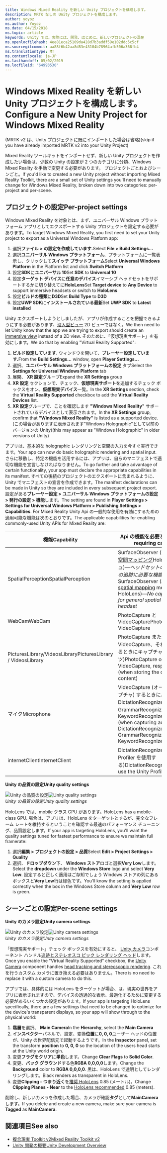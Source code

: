 ```yaml
---
title: Windows Mixed Reality を新しい Unity プロジェクトを構成します。
description: MRTK なしの Unity プロジェクトを構成します。
author: yoyoz
ms.author: Yoyoz
ms.date: 04/15/2018
ms.topic: article
keywords: Unity では、実際には、開発、はじめに、新しいプロジェクトの混在
ms.openlocfilehash: 4ee81eca25109da428d7b3addf59e102ddc5c5cf
ms.sourcegitcommit: aa88f6b42aa8d83e43104b78964afb506a368fb4
ms.translationtype: MT
ms.contentlocale: ja-JP
ms.lasthandoff: 05/02/2019
ms.locfileid: "64993536"
---
```

# <a name="configure-a-new-unity-project-for-windows-mixed-reality"></a><span data-ttu-id="45a01-104">Windows Mixed Reality を新しい Unity プロジェクトを構成します。</span><span class="sxs-lookup"><span data-stu-id="45a01-104">Configure a New Unity Project for Windows Mixed Reality</span></span> 

<span data-ttu-id="45a01-105">(MRTK v2 は、Unity プロジェクトに既にインポートした場合は省略)</span><span class="sxs-lookup"><span data-stu-id="45a01-105">(skip if you have already imported MRTK v2 into your Unity Project)</span></span>

<span data-ttu-id="45a01-106">Mixed Reality ツールキットをインポートせず、新しい Unity プロジェクトを作成したい場合は、少数の Unity の設定が 2 つのカテゴリに分類、Windows Mixed Reality を手動で変更する必要があります。 プロジェクトごとおよびシーンごと。</span><span class="sxs-lookup"><span data-stu-id="45a01-106">If you'd like to created a new Unity project without importing Mixed Reality Toolkit, there are a small set of Unity settings you'll need to manually change for Windows Mixed Reality, broken down into two categories: per-project and per-scene.</span></span>

## <a name="per-project-settings"></a><span data-ttu-id="45a01-107">プロジェクトの設定</span><span class="sxs-lookup"><span data-stu-id="45a01-107">Per-project settings</span></span>

<span data-ttu-id="45a01-108">Windows Mixed Reality を対象とは、まず、ユニバーサル Windows プラットフォーム アプリとしてエクスポートする Unity プロジェクトを設定する必要があります。</span><span class="sxs-lookup"><span data-stu-id="45a01-108">To target Windows Mixed Reality, you first need to set your Unity project to export as a Universal Windows Platform app:</span></span>
1. <span data-ttu-id="45a01-109">選択**ファイル > の設定を作成しています.**</span><span class="sxs-lookup"><span data-stu-id="45a01-109">Select **File > Build Settings...**</span></span>
2. <span data-ttu-id="45a01-110">選択**ユニバーサル Windows プラットフォーム**、プラットフォームに一覧表示し、クリックして**スイッチ プラットフォーム**</span><span class="sxs-lookup"><span data-stu-id="45a01-110">Select **Universal Windows Platform** in the Platform list and click **Switch Platform**</span></span>
3. <span data-ttu-id="45a01-111">設定**SDK**に**ユニバーサル 10**</span><span class="sxs-lookup"><span data-stu-id="45a01-111">Set **SDK** to **Universal 10**</span></span>
4. <span data-ttu-id="45a01-112">設定**ターゲット デバイス**に**任意のデバイス**イマーシブ ヘッドセットをサポートするかに切り替えてに**HoloLens**</span><span class="sxs-lookup"><span data-stu-id="45a01-112">Set **Target device** to **Any Device** to support immersive headsets or switch to **HoloLens**</span></span>
5. <span data-ttu-id="45a01-113">設定**ビルドの種類**に**D3D**</span><span class="sxs-lookup"><span data-stu-id="45a01-113">Set **Build Type** to **D3D**</span></span>
6. <span data-ttu-id="45a01-114">設定**UWP SDK**に**インストールされている最新**</span><span class="sxs-lookup"><span data-stu-id="45a01-114">Set **UWP SDK** to **Latest installed**</span></span>

<span data-ttu-id="45a01-115">Unity エクスポートしようとしましたが、アプリが作成することを把握できるようにする必要があります、[没入型ビュー](app-views.md) 2D ビューではなく。</span><span class="sxs-lookup"><span data-stu-id="45a01-115">We then need to let Unity know that the app we are trying to export should create an [immersive view](app-views.md) instead of a 2D view.</span></span> <span data-ttu-id="45a01-116">そのために、「仮想現実サポート」を有効にします。</span><span class="sxs-lookup"><span data-stu-id="45a01-116">We do that by enabling "Virtual Reality Supported":</span></span>
1. <span data-ttu-id="45a01-117">**ビルド設定しています.** ウィンドウを開いて、**プレーヤー設定しています.**</span><span class="sxs-lookup"><span data-stu-id="45a01-117">From the **Build Settings...** window, open **Player Settings...**</span></span>
2. <span data-ttu-id="45a01-118">選択、**ユニバーサル Windows プラットフォームの設定** タブ</span><span class="sxs-lookup"><span data-stu-id="45a01-118">Select the **Settings for Universal Windows Platform** tab</span></span>
3. <span data-ttu-id="45a01-119">展開、 **XR 設定**グループ</span><span class="sxs-lookup"><span data-stu-id="45a01-119">Expand the **XR Settings** group</span></span>
4. <span data-ttu-id="45a01-120">**XR 設定** セクションで、チェック、**仮想現実サポート**を追加するチェック ボックスをオン、**仮想現実デバイス**一覧。</span><span class="sxs-lookup"><span data-stu-id="45a01-120">In the **XR Settings** section, check the **Virtual Reality Supported** checkbox to add the **Virtual Reality Devices** list.</span></span>
5. <span data-ttu-id="45a01-121">**XR 設定**グループで、ことを確認します **"Windows Mixed Reality"** サポートされているデバイスとして表示されます。</span><span class="sxs-lookup"><span data-stu-id="45a01-121">In the **XR Settings** group, confirm that **"Windows Mixed Reality"** is listed as a supported device.</span></span> <span data-ttu-id="45a01-122">(この場合がありますに表示されます"Windows Holographic"として以前のバージョンの Unity)</span><span class="sxs-lookup"><span data-stu-id="45a01-122">(this may appear as "Windows Holographic" in older versions of Unity)</span></span>

<span data-ttu-id="45a01-123">アプリは、基本的な holographic レンダリングと空間の入力を今すぐ実行できます。</span><span class="sxs-lookup"><span data-stu-id="45a01-123">Your app can now do basic holographic rendering and spatial input.</span></span> <span data-ttu-id="45a01-124">さらに移動し、特定の機能を活用するには、アプリは、自らのマニフェストで適切な機能を宣言しなければなりません。</span><span class="sxs-lookup"><span data-stu-id="45a01-124">To go further and take advantage of certain functionality, your app must declare the appropriate capabilities in its manifest.</span></span> <span data-ttu-id="45a01-125">すべての後続のプロジェクトのエクスポートに含まれるように、Unity でマニフェストの宣言を作成できます。</span><span class="sxs-lookup"><span data-stu-id="45a01-125">The manifest declarations can be made in Unity so they are included in every subsequent project export.</span></span> <span data-ttu-id="45a01-126">設定がある**プレーヤー設定 > ユニバーサル Windows プラットフォームの設定 > 発行の設定 > 機能**します。</span><span class="sxs-lookup"><span data-stu-id="45a01-126">The setting are found in **Player Settings > Settings for Universal Windows Platform > Publishing Settings > Capabilities**.</span></span> <span data-ttu-id="45a01-127">For Mixed Reality Unity Api の一般的な使用を有効にするための適用可能な機能は次のとおりです。</span><span class="sxs-lookup"><span data-stu-id="45a01-127">The applicable capabilities for enabling commonly-used Unity APIs for Mixed Reality are:</span></span>

|  <span data-ttu-id="45a01-128">機能</span><span class="sxs-lookup"><span data-stu-id="45a01-128">Capability</span></span>  |  <span data-ttu-id="45a01-129">Api の機能を必要とします。</span><span class="sxs-lookup"><span data-stu-id="45a01-129">APIs requiring capability</span></span> | 
|----------|----------|
|  <span data-ttu-id="45a01-130">SpatialPerception</span><span class="sxs-lookup"><span data-stu-id="45a01-130">SpatialPerception</span></span>  |  <span data-ttu-id="45a01-131">SurfaceObserver (へのアクセスを[空間マッピング](spatial-mapping.md)HoloLens でメッシュ)&mdash;*ヘッドセットの一般的な空間の追跡に必要な機能もありません*</span><span class="sxs-lookup"><span data-stu-id="45a01-131">SurfaceObserver (access to [spatial mapping](spatial-mapping.md) meshes on HoloLens)&mdash;*No capability needed for general spatial tracking of the headset*</span></span> | 
|  <span data-ttu-id="45a01-132">WebCam</span><span class="sxs-lookup"><span data-stu-id="45a01-132">WebCam</span></span>  |  <span data-ttu-id="45a01-133">PhotoCapture と VideoCapture</span><span class="sxs-lookup"><span data-stu-id="45a01-133">PhotoCapture and VideoCapture</span></span> | 
|  <span data-ttu-id="45a01-134">PicturesLibrary/VideosLibrary</span><span class="sxs-lookup"><span data-stu-id="45a01-134">PicturesLibrary / VideosLibrary</span></span>  |  <span data-ttu-id="45a01-135">PhotoCapture または VideoCapture、それぞれ (格納するときにキャプチャしたコンテンツ)</span><span class="sxs-lookup"><span data-stu-id="45a01-135">PhotoCapture or VideoCapture, respectively (when storing the captured content)</span></span> | 
|  <span data-ttu-id="45a01-136">マイク</span><span class="sxs-lookup"><span data-stu-id="45a01-136">Microphone</span></span>  |  <span data-ttu-id="45a01-137">VideoCapture (オーディオをキャプチャ) するときに、DictationRecognizer、GrammarRecognizer、および KeywordRecognizer</span><span class="sxs-lookup"><span data-stu-id="45a01-137">VideoCapture (when capturing audio), DictationRecognizer, GrammarRecognizer, and KeywordRecognizer</span></span> | 
|  <span data-ttu-id="45a01-138">internetClient</span><span class="sxs-lookup"><span data-stu-id="45a01-138">InternetClient</span></span>  |  <span data-ttu-id="45a01-139">DictationRecognizer (および Unity Profiler を使用する)</span><span class="sxs-lookup"><span data-stu-id="45a01-139">DictationRecognizer (and to use the Unity Profiler)</span></span> | 

<span data-ttu-id="45a01-140">**Unity の品質の設定**</span><span class="sxs-lookup"><span data-stu-id="45a01-140">**Unity quality settings**</span></span>

<span data-ttu-id="45a01-141">![Unity の品質の設定](images/unityqualitysettings-350px.png)</span><span class="sxs-lookup"><span data-stu-id="45a01-141">![Unity quality settings](images/unityqualitysettings-350px.png)</span></span><br>
<span data-ttu-id="45a01-142">*Unity の品質の設定*</span><span class="sxs-lookup"><span data-stu-id="45a01-142">*Unity quality settings*</span></span>

<span data-ttu-id="45a01-143">HoloLens では、mobile クラス GPU があります。</span><span class="sxs-lookup"><span data-stu-id="45a01-143">HoloLens has a mobile-class GPU.</span></span> <span data-ttu-id="45a01-144">場合は、アプリは、HoloLens をターゲットとするが、完全なフレーム レートを維持するということを確認する最速のパフォーマンス チューニング、品質設定します。</span><span class="sxs-lookup"><span data-stu-id="45a01-144">If your app is targeting HoloLens, you'll want the quality settings tuned for fastest performance to ensure we maintain full framerate:</span></span>
1. <span data-ttu-id="45a01-145">選択**編集 > プロジェクトの設定 > 品質**</span><span class="sxs-lookup"><span data-stu-id="45a01-145">Select **Edit > Project Settings > Quality**</span></span>
2. <span data-ttu-id="45a01-146">選択、**ドロップダウン**下、 **Windows ストア**ロゴと選択**Very Low**します。</span><span class="sxs-lookup"><span data-stu-id="45a01-146">Select the **dropdown** under the **Windows Store** logo and select **Very Low**.</span></span> <span data-ttu-id="45a01-147">設定すると正しく適用はご存知でしょう Windows ストアの列にあるボックスと**Very Low**行は緑色です。</span><span class="sxs-lookup"><span data-stu-id="45a01-147">You'll know the setting is applied correctly when the box in the Windows Store column and **Very Low** row is green.</span></span>

## <a name="per-scene-settings"></a><span data-ttu-id="45a01-148">シーンごとの設定</span><span class="sxs-lookup"><span data-stu-id="45a01-148">Per-scene settings</span></span>

<span data-ttu-id="45a01-149">**Unity のカメラ設定**</span><span class="sxs-lookup"><span data-stu-id="45a01-149">**Unity camera settings**</span></span>

<span data-ttu-id="45a01-150">![Unity のカメラ設定](images/Unitycamerasettings.png)</span><span class="sxs-lookup"><span data-stu-id="45a01-150">![Unity camera settings](images/Unitycamerasettings.png)</span></span><br>
<span data-ttu-id="45a01-151">*Unity のカメラ設定*</span><span class="sxs-lookup"><span data-stu-id="45a01-151">*Unity camera settings*</span></span>

<span data-ttu-id="45a01-152">「仮想現実サポート」チェック ボックスを有効にすると、 [Unity カメラ](camera-in-unity.md)コンポーネント ハンドル[追跡とステレオスコ ピック レンダリング ヘッド](rendering.md)します。</span><span class="sxs-lookup"><span data-stu-id="45a01-152">Once you enable the "Virtual Reality Supported" checkbox, the [Unity Camera](camera-in-unity.md) component handles [head tracking and stereoscopic rendering](rendering.md).</span></span> <span data-ttu-id="45a01-153">これを行うカスタム カメラに置き換える必要はありません。</span><span class="sxs-lookup"><span data-stu-id="45a01-153">There is no need to replace it with a custom camera to do this.</span></span>

<span data-ttu-id="45a01-154">アプリでは、具体的には HoloLens をターゲットが場合、は、現実の世界をアプリに表示されますので、デバイスの透過的な表示、最適化するために変更する必要があるいくつかの設定があります。</span><span class="sxs-lookup"><span data-stu-id="45a01-154">If your app is targeting HoloLens specifically, there are a few settings that need to be changed to optimize for the device's transparent displays, so your app will show through to the physical world:</span></span>
1. <span data-ttu-id="45a01-155">**階層**を選択、 **Main Camera**</span><span class="sxs-lookup"><span data-stu-id="45a01-155">In the **Hierarchy**, select the **Main Camera**</span></span>
2. <span data-ttu-id="45a01-156">**インスペクター**パネルで、設定、変換**位置**に**0, 0, 0**ユーザー ヘッドの位置が、Unity の世界配信元で起動するようです。</span><span class="sxs-lookup"><span data-stu-id="45a01-156">In the **Inspector** panel, set the transform **position** to **0, 0, 0** so the location of the users head starts at the Unity world origin.</span></span>
3. <span data-ttu-id="45a01-157">変更**フラグをクリア**に**単色**します。</span><span class="sxs-lookup"><span data-stu-id="45a01-157">Change **Clear Flags** to **Solid Color**.</span></span>
4. <span data-ttu-id="45a01-158">変更、**バック グラウンド**する色**RGBA 0,0,0,0**します。</span><span class="sxs-lookup"><span data-stu-id="45a01-158">Change the **Background** color to **RGBA 0,0,0,0**.</span></span> <span data-ttu-id="45a01-159">黒は、HoloLens で透明としてレンダリングします。</span><span class="sxs-lookup"><span data-stu-id="45a01-159">Black renders as transparent in HoloLens.</span></span>
5. <span data-ttu-id="45a01-160">変更**Clipping - つまり近く**を[推奨 HoloLens](camera-in-unity.md#clip-planes) 0.85 (メートル)。</span><span class="sxs-lookup"><span data-stu-id="45a01-160">Change **Clipping Planes - Near** to the [HoloLens recommended](camera-in-unity.md#clip-planes) 0.85 (meters).</span></span>

<span data-ttu-id="45a01-161">削除し、新しいカメラを作成した場合、カメラが確認**タグ**として**MainCamera**します。</span><span class="sxs-lookup"><span data-stu-id="45a01-161">If you delete and create a new camera, make sure your camera is **Tagged** as **MainCamera**.</span></span>


## <a name="see-also"></a><span data-ttu-id="45a01-162">関連項目</span><span class="sxs-lookup"><span data-stu-id="45a01-162">See also</span></span>
* [<span data-ttu-id="45a01-163">複合現実 Toolkit v2</span><span class="sxs-lookup"><span data-stu-id="45a01-163">Mixed Reality Toolkit v2</span></span>](mrtk-getting-started.md)
* [<span data-ttu-id="45a01-164">Unity 開発の概要</span><span class="sxs-lookup"><span data-stu-id="45a01-164">Unity Development Overview</span></span>](unity-development-overview.md)
